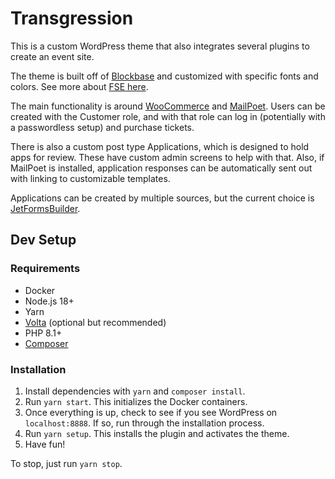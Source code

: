 # Transgression
This is a custom WordPress theme that also integrates several plugins to create an event site.

The theme is built off of [Blockbase](https://blockbasetheme.com/) and customized with specific fonts and colors. See more about [FSE here](https://fullsiteediting.com/).

The main functionality is around [WooCommerce](https://woocommerce.com/) and [MailPoet](https://www.mailpoet.com/). Users can be created with the Customer role, and with that role can log in (potentially with a passwordless setup) and purchase tickets.

There is also a custom post type Applications, which is designed to hold apps for review. These have custom admin screens to help with that. Also, if MailPoet is installed, application responses can be automatically sent out with linking to customizable templates.

Applications can be created by multiple sources, but the current choice is [JetFormsBuilder](https://crocoblock.com/plugins/jetformbuilder/).

## Dev Setup
### Requirements
- Docker
- Node.js 18+
- Yarn
- [Volta](https://volta.sh/) (optional but recommended)
- PHP 8.1+
- [Composer](https://getcomposer.org/)

### Installation
1. Install dependencies with `yarn` and `composer install`.
2. Run `yarn start`. This initializes the Docker containers.
3. Once everything is up, check to see if you see WordPress on `localhost:8888`. If so, run through the installation process.
4. Run `yarn setup`. This installs the plugin and activates the theme.
5. Have fun!

To stop, just run `yarn stop`.
